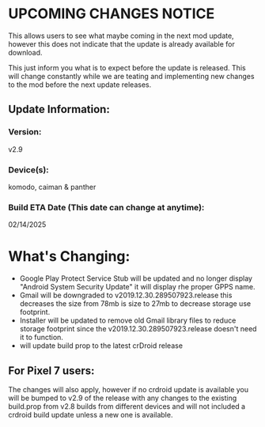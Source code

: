 # UPCOMING CHANGES NOTICE
This allows users to see what maybe coming in the next mod update, however this does not indicate that the update is already available for download.

This just inform you what is to expect before the update is released. This will change constantly while we are teating and implementing new changes to the mod before the next update releases.


## Update Information:

### Version:
v2.9

### Device(s):
komodo, caiman & panther

### Build ETA Date (This date can change at anytime):
02/14/2025

# What's Changing:
- Google Play Protect Service Stub will be updated and no longer display "Android System Security Update" it will display rhe proper GPPS name.
- Gmail will be downgraded to v2019.12.30.289507923.release this decreases the size from 78mb is size to 27mb to decrease storage use footprint.
- Installer will be updated to remove old Gmail library files to reduce storage footprint since the v2019.12.30.289507923.release doesn't need it to function.
- will update build prop to the latest crDroid release

## For Pixel 7 users:
The changes will also apply, however if no crdroid update is available you will be bumped to v2.9 of the release with any changes to the existing build.prop from v2.8 builds from different devices and will not included a crdroid build update unless a new one is available.
